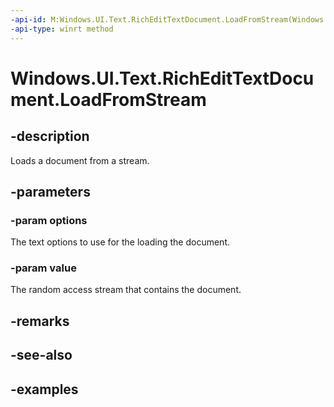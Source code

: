 ```yaml
---
-api-id: M:Windows.UI.Text.RichEditTextDocument.LoadFromStream(Windows.UI.Text.TextSetOptions,Windows.Storage.Streams.IRandomAccessStream)
-api-type: winrt method
---
```


<!-- Method syntax.
public void RichEditTextDocument.LoadFromStream(TextSetOptions options, IRandomAccessStream value)
-->

# Windows.UI.Text.RichEditTextDocument.LoadFromStream

## -description
Loads a document from a stream.



## -parameters

### -param options

The text options to use for the loading the document.

### -param value

The random access stream that contains the document.

## -remarks

## -see-also

## -examples


